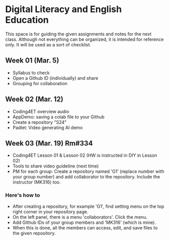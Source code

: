 # Digital Literacy and English Education
This space is for guiding the given assignments and notes for the next class. Although not everything can be organized, it is intended for reference only. It will be used as a sort of checklist.

## Week 01 (Mar. 5)

+ Syllabus to check
+ Open a Github ID (individually) and share
+ Grouping for collaboration

## Week 02 (Mar. 12)

+ Coding4ET overview audio
+ AppDemo: saving a colab file to your Github
+ Create a repository "S24"
+ Padlet: Video generating AI demo

## Week 03 (Mar. 19) Rm#334

+ Coding4ET Lesson 01 & Lesson 02 (HW is instructed in DIY in Lesson 02)
+ Tools to share video guideline (next time)
+ PM for each group: Create a repository named 'G1' (replace number with your group number) and add collaborator to the repository. Include the instructor (MK316) too.
### Here's how to

+ After creating a repository, for example 'G1', find setting menu on the top right corner in your repository page.
+ On the left panel, there is a menu 'collaborators'. Click the menu.
+ Add Github IDs of your group members and 'MK316' (which is mine).
+ When this is done, all the members can access, edit, and save files to the given repository.
